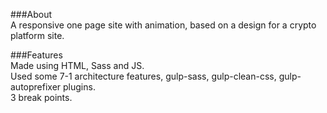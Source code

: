 ###About  
A responsive one page site with animation, based on a design for a crypto platform site.

###Features  
Made using HTML, Sass and JS.  
Used some 7-1 architecture features, gulp-sass, gulp-clean-css, gulp-autoprefixer plugins.  
3 break points.  
